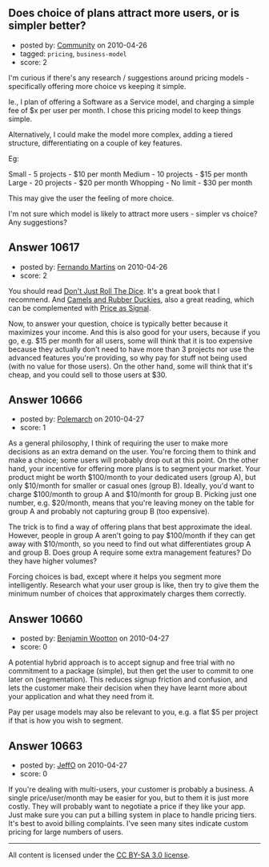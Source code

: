 ## Does choice of plans attract more users, or is simpler better?

- posted by: [Community](https://stackexchange.com/users/-1/-1-community) on 2010-04-26
- tagged: `pricing`, `business-model`
- score: 2

I'm curious if there's any research / suggestions around pricing models - specifically offering more choice vs keeping it simple.

Ie.,  I plan of offering a Software as a Service model, and charging a simple fee of $x per user per month.  I chose this pricing model to keep things simple.

Alternatively, I could make the model more complex, adding a tiered structure, differentiating on a couple of key features.

Eg:

Small - 5 projects - $10 per month
Medium - 10 projects - $15 per month
Large - 20 projects - $20 per month
Whopping - No limit - $30 per month

This may give the user the feeling of more choice.

I'm not sure which model is likely to attract more users - simpler vs choice?  Any suggestions?



## Answer 10617

- posted by: [Fernando Martins](https://stackexchange.com/users/-1/1778-fernando-martins) on 2010-04-26
- score: 2

<p>You should read <a href="http://www.neildavidson.com/dontjustrollthedice.html" rel="nofollow">Don't Just Roll The Dice</a>. It's a great book that I recommend.
And <a href="http://www.joelonsoftware.com/articles/CamelsandRubberDuckies.html" rel="nofollow">Camels and Rubber Duckies</a>, also a great reading, which can be complemented with <a href="http://www.joelonsoftware.com/items/2005/11/18.html" rel="nofollow">Price as Signal</a>.</p>

<p>Now, to answer your question, choice is typically better because it maximizes your income. 
And this is also good for your users, because if you go, e.g. $15 per month for all users, some will think that it is too expensive because they actually don't need to have more than 3 projects nor use the advanced features you're providing, so why pay for stuff not being used (with no value for those users). On the other hand, some will think that it's cheap, and you could sell to those users at $30.</p>



## Answer 10666

- posted by: [Polemarch](https://stackexchange.com/users/-1/2772-polemarch) on 2010-04-27
- score: 1

As a general philosophy, I think of requiring the user to make more decisions as an extra demand on the user.  You're forcing them to think and make a choice; some users will probably drop out at this point.  On the other hand, your incentive for offering more plans is to segment your market.  Your product might be worth $100/month to your dedicated users (group A), but only $10/month for smaller or casual ones (group B).  Ideally, you'd want to charge $100/month to group A and $10/month for group B.  Picking just one number, e.g. $20/month, means that you're leaving money on the table for group A and probably not capturing group B (too expensive).

The trick is to find a way of offering plans that best approximate the ideal.  However, people in group A aren't going to pay $100/month if they can get away with $10/month, so you need to find out what differentiates group A and group B.  Does group A require some extra management features?  Do they have higher volumes?

Forcing choices is bad, except where it helps you segment more intelligently.  Research what your user group is like, then try to give them the minimum number of choices that approximately charges them correctly.


## Answer 10660

- posted by: [Benjamin Wootton](https://stackexchange.com/users/-1/2094-benjamin-wootton) on 2010-04-27
- score: 0

A potential hybrid approach is to accept signup and free trial with no commitment to a package (simple), but then get the user to commit to one later on (segmentation).  This reduces signup friction and confusion, and lets the customer make their decision when they have learnt more about your application and what they need from it.

Pay per usage models may also be relevant to you, e.g. a flat $5 per project if that is how you wish to segment.  




## Answer 10663

- posted by: [JeffO](https://stackexchange.com/users/-1/1796-jeffo) on 2010-04-27
- score: 0

If you're dealing with multi-users, your customer is probably a business. A single price/user/month may be easier for you, but to them it is just more costly. They will probably want to negotiate a price if they like your app. Just make sure you can put a billing system in place to handle pricing tiers. It's best to avoid billing complaints. I've seen many sites indicate custom pricing for large numbers of users.



---

All content is licensed under the [CC BY-SA 3.0 license](https://creativecommons.org/licenses/by-sa/3.0/).
